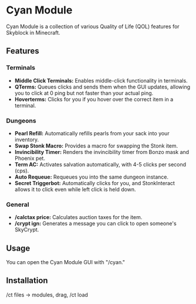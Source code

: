 # Cyan Module

Cyan Module is a collection of various Quality of Life (QOL) features for Skyblock in Minecraft. 

## Features

### Terminals

- **Middle Click Terminals:** Enables middle-click functionality in terminals.
- **QTerms:** Queues clicks and sends them when the GUI updates, allowing you to click at 0 ping but not faster than your actual ping.
- **Hoverterms:** Clicks for you if you hover over the correct item in a terminal.

### Dungeons

- **Pearl Refill:** Automatically refills pearls from your sack into your inventory.
- **Swap Stonk Macro:** Provides a macro for swapping the Stonk item.
- **Invincibility Timer:** Renders the invincibility timer from Bonzo mask and Phoenix pet.
- **Term AC:** Activates salvation automatically, with 4-5 clicks per second (cps).
- **Auto Requeue:** Requeues you into the same dungeon instance.
- **Secret Triggerbot:** Automatically clicks for you, and StonkInteract allows it to click even while left click is held down.

### General

- **/calctax price:** Calculates auction taxes for the item.
- **/crypt ign:** Generates a message you can click to open someone's SkyCrypt.

## Usage

You can open the Cyan Module GUI with "/cyan."

## Installation

/ct files -> modules, drag, /ct load



